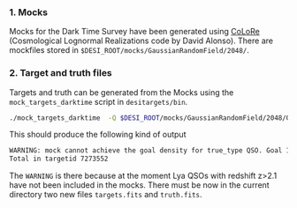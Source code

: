 ### 1. Mocks

Mocks for the Dark Time Survey have been generated using [CoLoRe](https://github.com/damonge/CoLoRe) (Cosmological Lognormal Realizations code by David Alonso). There are mockfiles stored in `$DESI_ROOT/mocks/GaussianRandomField/2048/`. 


### 2. Target and truth files

Targets and truth can be generated from the Mocks using the `mock_targets_darktime` script in `desitargets/bin`.

```bash
./mock_targets_darktime  -Q $DESI_ROOT/mocks/GaussianRandomField/2048/QSO.fits -L $DESI_ROOT/mocks/GaussianRandomField/2048/LRG.fits -E $DESI_ROOT/mocks/GaussianRandomField/2048/LRG.fits  -C $DESI_ROOT/mocks/GaussianRandomField/2048/QSO.fits
```

This should produce the following kind of output

```bash
WARNING: mock cannot achieve the goal density for true_type QSO. Goal 120.0. Mock 1e-06
Total in targetid 7273552
```

The `WARNING` is there because at the moment Lya QSOs with redshift z>2.1 have not been included in the mocks. 
There must be now in the current directory two new files `targets.fits` and `truth.fits`.
